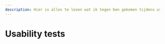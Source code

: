 ```yaml
---
description: Hier is alles te lezen wat ik tegen ben gekomen tijdens usability tests.
---
```


# Usability tests

